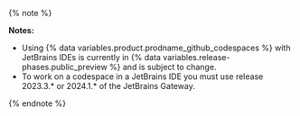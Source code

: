 {% note %}

**Notes:**

* Using {% data variables.product.prodname_github_codespaces %} with JetBrains IDEs is currently in {% data variables.release-phases.public_preview %} and is subject to change.
* To work on a codespace in a JetBrains IDE you must use release 2023.3.\* or 2024.1.\* of the JetBrains Gateway.

{% endnote %}
